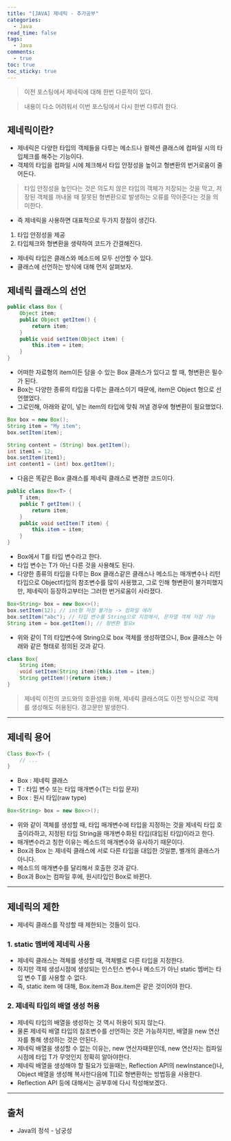 ```yaml
---
title: "[JAVA] 제네릭 - 추가공부"
categories:
  - Java
read_time: false
tags:
  - Java
comments:
  - true
toc: true
toc_sticky: true
---
```


> 이전 포스팅에서 제네릭에 대해 한번 다룬적이 있다.

> 내용이 다소 어려워서 이번 포스팅에서 다시 한번 다루려 한다.

## 제네릭이란?
* 제네릭은 다양한 타입의 객체들을 다루는 메소드나 컬렉션 클래스에 컴파일 시의 타입체크를 해주는 기능이다.
* 객체의 타입을 컴파일 시에 체크해서 타입 안정성을 높이고 형변환의 번거로움이 줄어든다.

> 타입 안정성을 높인다는 것은 의도치 않은 타입의 객체가 저장되는 것을 막고, 저장된 객체를 꺼내올 때 잘못된 형변환으로 발생하는 오류를 막아준다는 것을 의미한다.

* 즉 제네릭을 사용하면 대표적으로 두가지 장점이 생긴다.
1. 타입 안정성을 제공
2. 타입체크와 형변환을 생략하여 코드가 간결해진다.

* 제네릭 타입은 클래스와 메소드에 모두 선언할 수 있다.
* 클래스에 선언하는 방식에 대해 먼저 살펴보자.

## 제네릭 클래스의 선언

```java
public class Box {
    Object item;
    public Object getItem() {
        return item;
    }
    public void setItem(Object item) {
        this.item = item;
    }
}
```

* 어떠한 자료형의 item이든 담을 수 있는 Box 클래스가 있다고 할 때, 형변환은 필수가 된다.
* Box는 다양한 종류의 타입을 다루는 클래스이기 때문에, item은 Object 형으로 선언했었다.
* 그로인해, 아래와 같이, 넣는 item의 타입에 맞춰 꺼낼 경우에 형변환이 필요했었다.

```java
Box box = new Box();
String item = "My item";
box.setItem(item);

String content = (String) box.getItem(); 
int item1 = 12;
box.setItem(item1);
int content1 = (int) box.getItem();
```

* 다음은 똑같은 Box 클래스를 제네릭 클래스로 변경한 코드이다.

```java
public class Box<T> {
    T item;
    public T getItem() {
        return item;
    }
    public void setItem(T item) {
        this.item = item;
    }
}
```

* Box<T>에서 T를 타입 변수라고 한다.
* 타입 변수는 T가 아닌 다른 것을 사용해도 된다.
* 다양한 종류의 타입을 다루는 Box 클래스같은 클래스나 메소드는 매개변수나 리턴타입으로 Object타입의 참조변수를 많이 사용했고, 그로 인해 형변환이 불가피했지만, 제네릭이 등장하고부터는 그러한 번거로움이 사라졌다.

```java
Box<String> box = new Box<>();
box.setItem(12); // int형 저장 불가능 -> 컴파일 에러
box.setItem("abc"); // 타입 변수를 String으로 지정해서, 문자열 객체 저장 가능
String item = box.getItem(); // 형변환 필요x
```

* 위와 같이 T의 타입변수에 String으로 box 객체를 생성하였으니, Box 클래스는 아래와 같은 형태로 정의된 것과 같다.

```java
class Box{
    String item;
    void setItem(String item){this.item = item;}
    String getItem(){return item;}
}
```

> 제네릭 이전의 코드와의 호환성을 위해, 제네릭 클래스여도 이전 방식으로 객체를 생성해도 허용된다. 경고문만 발생한다.

---

## 제네릭 용어

```java
Class Box<T> {
    // ...
}
```

* Box<T> : 제네릭 클래스
* T : 타입 변수 또는 타입 매개변수(T는 타입 문자)
* Box : 원시 타입(raw type)

```java
Box<String> box = new Box<>();
```

* 위와 같이 객체를 생성할 때, 타입 매개변수에 타입을 지정하는 것을 제네릭 타입 호출이라하고, 지정된 타입 String을 매개변수화된 타입(대입된 타입)이라고 한다.
* 매개변수라고 칭한 이유는 메소드의 매개변수와 유사하기 때문이다.
* Box<String>과 Box<Integer> 는 제네릭 클래스에 서로 다른 타입을 대입한 것일뿐, 별개의 클래스가 아니다.
* 메소드의 매개변수를 달리해서 호출한 것과 같다.
* Box<String>과 Box<Integer>는 컴파일 후에, 원시타입인 Box로 바뀐다.

---

## 제네릭의 제한
* 제네릭 클래스를 작성할 때 제한되는 것들이 있다.

### 1. static 멤버에 제네릭 사용
* 제네릭 클래스는 객체를 생성할 때, 객체별로 다른 타입을 지정한다.
* 하지만 객체 생성시점에 생성되는 인스턴스 변수나 메소드가 아닌 static 멤버는 타입 변수 T를 사용할 수 없다.
* 즉, static item 에 대해, Box<String>.item과 Box<Integer>.item은 같은 것이어야 한다.

### 2. 제네릭 타입의 배열 생성 허용
* 제네릭 타입의 배열을 생성하는 것 역시 허용이 되지 않는다.
* 물론 제네릭 배열 타입의 참조변수를 선언하는 것은 가능하지만, 배열을 new 연산자를 통해 생성하는 것은 안된다.
* 제네릭 배열을 생성할 수 없는 이유는, new 연산자때문인데, new 연산자는 컴파일 시점에 타입 T가 무엇인지 정확히 알아야한다.
* 제네릭 배열을 생성해야 할 필요가 있을때는, Reflection API의 newInstance()나, Object 배열을 생성해 복사한다음에 T[]로 형변환하는 방법등을 사용한다.
* Reflection API 등에 대해서는 공부후에 다시 작성해보겠다.

---

## 출처
* Java의 정석 - 남궁성



